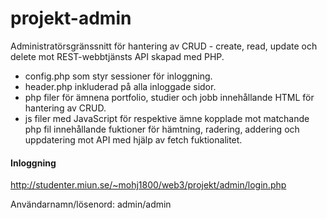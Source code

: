 # projekt-admin

Administratörsgränssnitt för hantering av CRUD - create, read, update och delete mot REST-webbtjänsts API skapad med PHP.

- config.php som styr sessioner för inloggning.
- header.php inkluderad på alla inloggade sidor.
- php filer för ämnena portfolio, studier och jobb innehållande HTML för hantering av CRUD.
- js filer med JavaScript för respektive ämne kopplade mot matchande php fil innehållande fuktioner för hämtning, radering, addering och uppdatering mot API med hjälp av fetch fuktionalitet.

#### Inloggning
http://studenter.miun.se/~mohj1800/web3/projekt/admin/login.php

Användarnamn/lösenord: admin/admin
